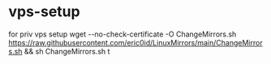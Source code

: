# vps-setup
for priv vps setup
wget --no-check-certificate -O ChangeMirrors.sh https://raw.githubusercontent.com/eric0id/LinuxMirrors/main/ChangeMirrors.sh && sh ChangeMirrors.sh
t
